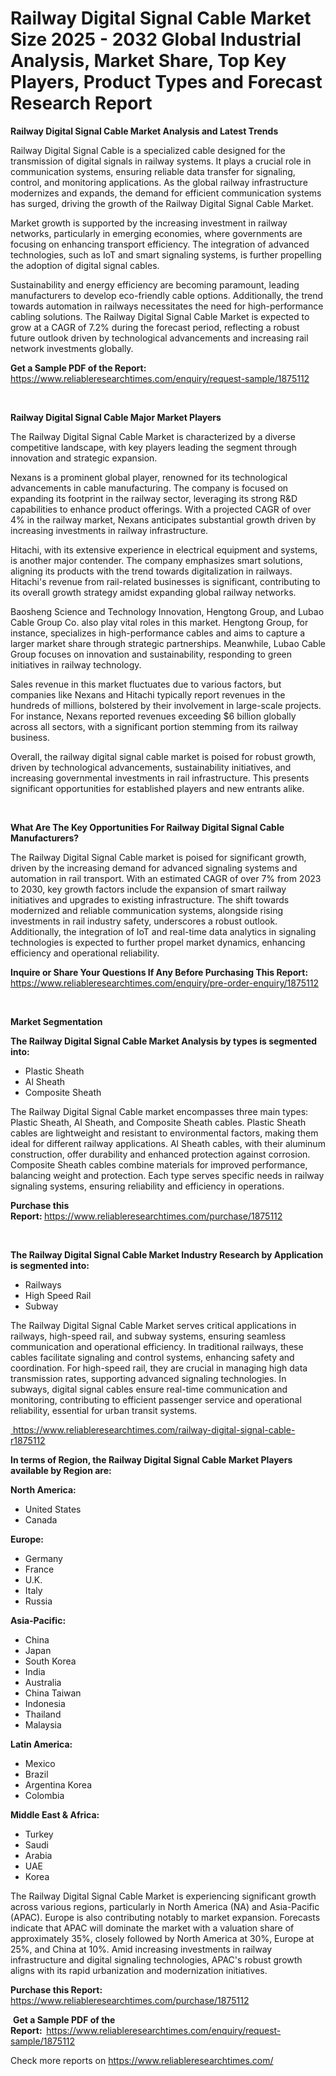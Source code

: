 <p><h1>Railway Digital Signal Cable Market Size 2025 - 2032 Global Industrial Analysis, Market Share, Top Key Players, Product Types and Forecast Research Report</h1></p><p><strong>Railway Digital Signal Cable Market Analysis and Latest Trends</strong></p>
<p><p>Railway Digital Signal Cable is a specialized cable designed for the transmission of digital signals in railway systems. It plays a crucial role in communication systems, ensuring reliable data transfer for signaling, control, and monitoring applications. As the global railway infrastructure modernizes and expands, the demand for efficient communication systems has surged, driving the growth of the Railway Digital Signal Cable Market.</p><p>Market growth is supported by the increasing investment in railway networks, particularly in emerging economies, where governments are focusing on enhancing transport efficiency. The integration of advanced technologies, such as IoT and smart signaling systems, is further propelling the adoption of digital signal cables. </p><p>Sustainability and energy efficiency are becoming paramount, leading manufacturers to develop eco-friendly cable options. Additionally, the trend towards automation in railways necessitates the need for high-performance cabling solutions. The Railway Digital Signal Cable Market is expected to grow at a CAGR of 7.2% during the forecast period, reflecting a robust future outlook driven by technological advancements and increasing rail network investments globally.</p></p>
<p><strong>Get a Sample PDF of the Report:&nbsp;</strong> <a href="https://www.reliableresearchtimes.com/enquiry/request-sample/1875112?utm_campaign=2189&utm_medium=2&utm_source=Github&utm_content=ia&utm_term=04022025&utm_id=railway-digital-signal-cable">https://www.reliableresearchtimes.com/enquiry/request-sample/1875112</a></p>
<p>&nbsp;</p>
<p><strong>Railway Digital Signal Cable Major Market Players</strong></p>
<p><p>The Railway Digital Signal Cable Market is characterized by a diverse competitive landscape, with key players leading the segment through innovation and strategic expansion. </p><p>Nexans is a prominent global player, renowned for its technological advancements in cable manufacturing. The company is focused on expanding its footprint in the railway sector, leveraging its strong R&D capabilities to enhance product offerings. With a projected CAGR of over 4% in the railway market, Nexans anticipates substantial growth driven by increasing investments in railway infrastructure.</p><p>Hitachi, with its extensive experience in electrical equipment and systems, is another major contender. The company emphasizes smart solutions, aligning its products with the trend towards digitalization in railways. Hitachi's revenue from rail-related businesses is significant, contributing to its overall growth strategy amidst expanding global railway networks.</p><p>Baosheng Science and Technology Innovation, Hengtong Group, and Lubao Cable Group Co. also play vital roles in this market. Hengtong Group, for instance, specializes in high-performance cables and aims to capture a larger market share through strategic partnerships. Meanwhile, Lubao Cable Group focuses on innovation and sustainability, responding to green initiatives in railway technology.</p><p>Sales revenue in this market fluctuates due to various factors, but companies like Nexans and Hitachi typically report revenues in the hundreds of millions, bolstered by their involvement in large-scale projects. For instance, Nexans reported revenues exceeding $6 billion globally across all sectors, with a significant portion stemming from its railway business.</p><p>Overall, the railway digital signal cable market is poised for robust growth, driven by technological advancements, sustainability initiatives, and increasing governmental investments in rail infrastructure. This presents significant opportunities for established players and new entrants alike.</p></p>
<p>&nbsp;</p>
<p><strong>What Are The Key Opportunities For Railway Digital Signal Cable Manufacturers?</strong></p>
<p><p>The Railway Digital Signal Cable market is poised for significant growth, driven by the increasing demand for advanced signaling systems and automation in rail transport. With an estimated CAGR of over 7% from 2023 to 2030, key growth factors include the expansion of smart railway initiatives and upgrades to existing infrastructure. The shift towards modernized and reliable communication systems, alongside rising investments in rail industry safety, underscores a robust outlook. Additionally, the integration of IoT and real-time data analytics in signaling technologies is expected to further propel market dynamics, enhancing efficiency and operational reliability.</p></p>
<p><strong>Inquire or Share Your Questions If Any Before Purchasing This Report:</strong> <a href="https://www.reliableresearchtimes.com/enquiry/pre-order-enquiry/1875112?utm_campaign=2189&utm_medium=2&utm_source=Github&utm_content=ia&utm_term=04022025&utm_id=railway-digital-signal-cable">https://www.reliableresearchtimes.com/enquiry/pre-order-enquiry/1875112</a></p>
<p>&nbsp;</p>
<p><strong>Market Segmentation</strong></p>
<p><strong>The Railway Digital Signal Cable Market Analysis by types is segmented into:</strong></p>
<p><ul><li>Plastic Sheath</li><li>Al Sheath</li><li>Composite Sheath</li></ul></p>
<p><p>The Railway Digital Signal Cable market encompasses three main types: Plastic Sheath, Al Sheath, and Composite Sheath cables. Plastic Sheath cables are lightweight and resistant to environmental factors, making them ideal for different railway applications. Al Sheath cables, with their aluminum construction, offer durability and enhanced protection against corrosion. Composite Sheath cables combine materials for improved performance, balancing weight and protection. Each type serves specific needs in railway signaling systems, ensuring reliability and efficiency in operations.</p></p>
<p><strong>Purchase this Report:&nbsp;</strong><a href="https://www.reliableresearchtimes.com/purchase/1875112?utm_campaign=2189&utm_medium=2&utm_source=Github&utm_content=ia&utm_term=04022025&utm_id=railway-digital-signal-cable">https://www.reliableresearchtimes.com/purchase/1875112</a></p>
<p>&nbsp;</p>
<p><strong>The Railway Digital Signal Cable Market Industry Research by Application is segmented into:</strong></p>
<p><ul><li>Railways</li><li>High Speed Rail</li><li>Subway</li></ul></p>
<p><p>The Railway Digital Signal Cable Market serves critical applications in railways, high-speed rail, and subway systems, ensuring seamless communication and operational efficiency. In traditional railways, these cables facilitate signaling and control systems, enhancing safety and coordination. For high-speed rail, they are crucial in managing high data transmission rates, supporting advanced signaling technologies. In subways, digital signal cables ensure real-time communication and monitoring, contributing to efficient passenger service and operational reliability, essential for urban transit systems.</p></p>
<p><a href="https://www.reliableresearchtimes.com/railway-digital-signal-cable-r1875112?utm_campaign=2189&utm_medium=2&utm_source=Github&utm_content=ia&utm_term=04022025&utm_id=railway-digital-signal-cable">&nbsp;https://www.reliableresearchtimes.com/railway-digital-signal-cable-r1875112</a></p>
<p><strong>In terms of Region, the Railway Digital Signal Cable Market Players available by Region are:</strong></p>
<p>
    <p> <strong> North America: </strong>
        <ul>
            <li>United States</li>
            <li>Canada</li>
        </ul>
        </p> 
    <p> <strong> Europe: </strong>
        <ul>
            <li>Germany</li>
            <li>France</li>
            <li>U.K.</li>
            <li>Italy</li>
            <li>Russia</li>
        </ul>
        </p> 
    <p> <strong> Asia-Pacific: </strong>
        <ul>
            <li>China</li>
            <li>Japan</li>
            <li>South Korea</li>
            <li>India</li>
            <li>Australia</li>
            <li>China Taiwan</li>
            <li>Indonesia</li>
            <li>Thailand</li>
            <li>Malaysia</li>
        </ul>
        </p> 
    <p> <strong> Latin America: </strong>
        <ul>
            <li>Mexico</li>
            <li>Brazil</li>
            <li>Argentina Korea</li>
            <li>Colombia</li>
        </ul>
        </p> 
    <p> <strong> Middle East & Africa: </strong>
        <ul>
            <li>Turkey</li>
            <li>Saudi</li>
            <li>Arabia</li>
            <li>UAE</li>
            <li>Korea</li>
        </ul>
    </p>
    </p>
<p><p>The Railway Digital Signal Cable Market is experiencing significant growth across various regions, particularly in North America (NA) and Asia-Pacific (APAC). Europe is also contributing notably to market expansion. Forecasts indicate that APAC will dominate the market with a valuation share of approximately 35%, closely followed by North America at 30%, Europe at 25%, and China at 10%. Amid increasing investments in railway infrastructure and digital signaling technologies, APAC's robust growth aligns with its rapid urbanization and modernization initiatives.</p></p>
<p><strong>Purchase this Report: </strong><a href="https://www.reliableresearchtimes.com/purchase/1875112?utm_campaign=2189&utm_medium=2&utm_source=Github&utm_content=ia&utm_term=04022025&utm_id=railway-digital-signal-cable">https://www.reliableresearchtimes.com/purchase/1875112</a></p>
<p>&nbsp;<strong>Get a Sample PDF of the Report:&nbsp;&nbsp;</strong><a href="https://www.reliableresearchtimes.com/enquiry/request-sample/1875112?utm_campaign=2189&utm_medium=2&utm_source=Github&utm_content=ia&utm_term=04022025&utm_id=railway-digital-signal-cable">https://www.reliableresearchtimes.com/enquiry/request-sample/1875112</a></p>
<p><strong></strong></p>
<p>Check more reports on <a href="https://www.reliableresearchtimes.com/?utm_campaign=2189&utm_medium=2&utm_source=Github&utm_content=ia&utm_term=04022025&utm_id=railway-digital-signal-cable">https://www.reliableresearchtimes.com/</a></p>